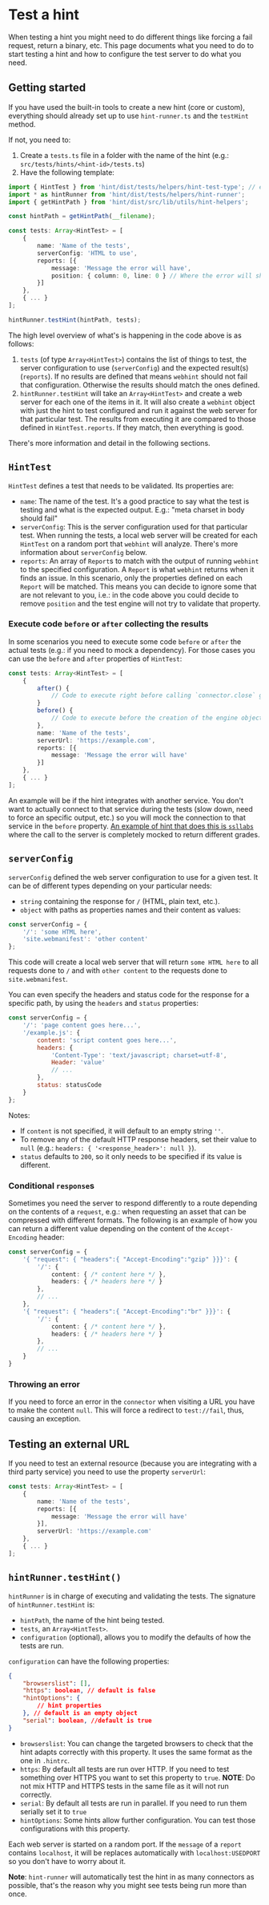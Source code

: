 # Test a hint

When testing a hint you might need to do different things like forcing a fail
request, return a binary, etc. This page documents what you need to do to start
testing a hint and how to configure the test server to do what you need.

## Getting started

If you have used the built-in tools to create a new hint (core or custom),
everything should already set up to use `hint-runner.ts` and the `testHint`
method.

If not, you need to:

1. Create a `tests.ts` file in a folder with the name of the hint
   (e.g.: `src/tests/hints/<hint-id>/tests.ts`)
1. Have the following template:

```ts
import { HintTest } from 'hint/dist/tests/helpers/hint-test-type'; // eslint-disable-line no-unused-vars
import * as hintRunner from 'hint/dist/tests/helpers/hint-runner';
import { getHintPath } from 'hint/dist/src/lib/utils/hint-helpers';

const hintPath = getHintPath(__filename);

const tests: Array<HintTest> = [
    {
        name: 'Name of the tests',
        serverConfig: 'HTML to use',
        reports: [{
            message: 'Message the error will have',
            position: { column: 0, line: 0 } // Where the error will show.
        }]
    },
    { ... }
];

hintRunner.testHint(hintPath, tests);
```

The high level overview of what's is happening in the code above is as follows:

1. `tests` (of type `Array<HintTest>`) contains the list of things to test, the
   server configuration to use (`serverConfig`) and the expected result(s)
   (`reports`). If no results are defined that means `webhint` should not
   fail that configuration. Otherwise the results should match the ones
   defined.
1. `hintRunner.testHint` will take an `Array<HintTest>` and create a web server
   for each one of the items in it. It will also create a `webhint` object
   with just the hint to test configured and run it against the web server for
   that particular test.
   The results from executing it are compared to those defined in
   `HintTest.reports`. If they match, then everything is good.

There's more information and detail in the following sections.

## `HintTest`

`HintTest` defines a test that needs to be validated. Its properties are:

* `name`: The name of the test. It's a good practice to say what the test is
  testing and what is the expected output. E.g.: "meta charset in body should
  fail"
* `serverConfig`: This is the server configuration used for that particular
  test. When running the tests, a local web server will be created for each
  `HintTest` on a random port that `webhint` will analyze. There's more
  information about `serverConfig` below.
* `reports`: An array of `Report`s to match with the output of running
  `webhint` to the specified configuration. A `Report` is what `webhint`
  returns when it finds an issue. In this scenario, only the properties defined
  on each `Report` will be matched. This means you can decide to ignore some
  that are not relevant to you, i.e.: in the code above you could decide to
  remove `position` and the test engine will not try to validate that property.

### Execute code `before` or `after` collecting the results

In some scenarios you need to execute some code `before` or `after`
the actual tests (e.g.: if you need to mock a dependency). For those
cases you can use the `before` and `after` properties of `HintTest`:

```ts
const tests: Array<HintTest> = [
    {
        after() {
            // Code to execute right before calling `connector.close` goes here.
        }
        before() {
            // Code to execute before the creation of the engine object goes here.
        },
        name: 'Name of the tests',
        serverUrl: 'https://example.com',
        reports: [{
            message: 'Message the error will have'
        }]
    },
    { ... }
];
```

An example will be if the hint integrates with another service. You don't want
to actually connect to that service during the tests (slow down, need to force
an specific output, etc.) so you will mock the connection to that service in
the `before` property.
[An example of hint that does this is `ssllabs`][ssllabs tests] where the call
to the server is completely mocked to return different grades.

## `serverConfig`

`serverConfig` defined the web server configuration to use for a given test.
It can be of different types depending on your particular needs:

* `string` containing the response for `/` (HTML, plain text, etc.).
* `object` with paths as properties names and their content as values:

<!-- eslint-disable no-unused-vars -->

```js
const serverConfig = {
    '/': 'some HTML here',
    'site.webmanifest': 'other content'
};
```

This code will create a local web server that will return `some HTML here` to
all requests done to `/` and with `other content` to the requests done to
`site.webmanifest`.

You can even specify the headers and status code for the response for
a specific path, by using the `headers` and `status` properties:

<!-- eslint-disable no-unused-vars -->

```js
const serverConfig = {
    '/': 'page content goes here...',
    '/example.js': {
        content: 'script content goes here...',
        headers: {
            'Content-Type': 'text/javascript; charset=utf-8',
            Header: 'value'
            // ...
        },
        status: statusCode
    }
};
```

Notes:

* If `content` is not specified, it will default to an empty string `''`.
* To remove any of the default HTTP response headers, set their value
  to `null` (e.g.: `headers: { '<response_header>': null }`).
* `status` defaults to `200`, so it only needs to be specified if its
  value is different.

### Conditional `response`s

Sometimes you need the server to respond differently to a route depending
on the contents of a `request`, e.g.: when requesting an asset that can be
compressed with different formats. The following is an example of how you
can return a different value depending on the content of the
`Accept-Encoding` header:

<!-- eslint-disable no-unused-vars -->

```ts
const serverConfig = {
    '{ "request": { "headers":{ "Accept-Encoding":"gzip" }}}': {
        '/': {
            content: { /* content here */ },
            headers: { /* headers here */ }
        },
        // ...
    },
    '{ "request": { "headers":{ "Accept-Encoding":"br" }}}': {
        '/': {
            content: { /* content here */ },
            headers: { /* headers here */ }
        },
        // ...
    }
}
```

### Throwing an error

If you need to force an error in the `connector` when visiting a URL
you have to make the content `null`. This will force a redirect to
`test://fail`, thus, causing an exception.

## Testing an external URL

If you need to test an external resource (because you are integrating
with a third party service) you need to use the property `serverUrl`:

```ts
const tests: Array<HintTest> = [
    {
        name: 'Name of the tests',
        reports: [{
            message: 'Message the error will have'
        }],
        serverUrl: 'https://example.com'
    },
    { ... }
];
```

## `hintRunner.testHint()`

`hintRunner` is in charge of executing and validating the tests. The signature
of `hintRunner.testHint` is:

* `hintPath`, the name of the hint being tested.
* `tests`, an `Array<HintTest>`.
* `configuration` (optional), allows you to modify the defaults of how the
   tests are run.

`configuration` can have the following properties:

```json
{
    "browserslist": [],
    "https": boolean, // default is false
    "hintOptions": {
        // hint properties
    }, // default is an empty object
    "serial": boolean, //default is true
}
```

* `browserslist`: You can change the targeted browsers to check that the hint
  adapts correctly with this property. It uses the same format as the one in
  `.hintrc`.
* `https`: By default all tests are run over HTTP. If you need to test
  something over HTTPS you want to set this property to `true`.
  **NOTE**: Do not mix HTTP and HTTPS tests in the same file as it will not run
  correctly.
* `serial`: By default all tests are run in parallel. If you need to run them
  serially set it to `true`
* `hintOptions`: Some hints allow further configuration. You can test those
  configurations with this property.

Each web server is started on a random port. If the `message` of a `report`
contains `localhost`, it will be replaces automatically with
`localhost:USEDPORT` so you don't have to worry about it.

**Note**: `hint-runner` will automatically test the hint in as many connectors
as possible, that's the reason why you might see tests being run more than
once.

<!-- link labels -->

[ssllabs tests]: https://github.com/webhintio/hint/blob/master/packages/hint-ssllabs/tests/tests.ts
